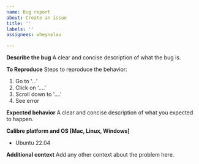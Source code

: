 ```yaml
---
name: Bug report
about: Create an issue
title: ''
labels: ''
assignees: wheynelau

---
```


**Describe the bug**
A clear and concise description of what the bug is.

**To Reproduce**
Steps to reproduce the behavior:
1. Go to '...'
2. Click on '....'
3. Scroll down to '....'
4. See error

**Expected behavior**
A clear and concise description of what you expected to happen.

**Calibre platform and OS [Mac, Linux, Windows]**
 - Ubuntu 22.04

**Additional context**
Add any other context about the problem here.
